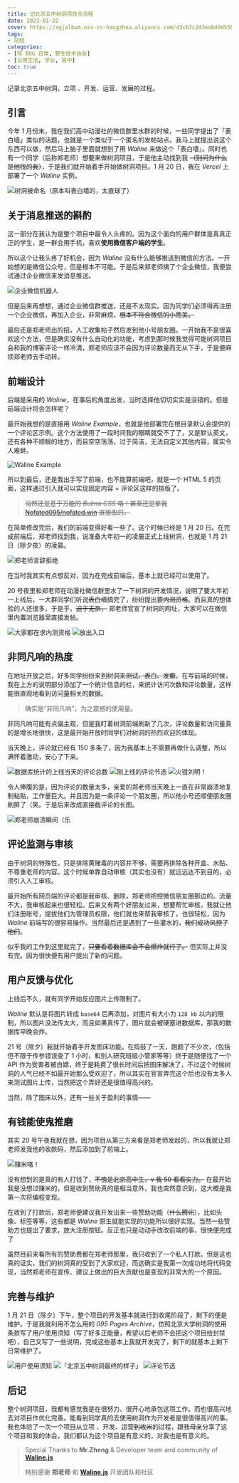 ```yaml
---
title: 记北京五中树洞项目全流程
date: 2023-01-22
cover: https://xgjalbum.oss-cn-hangzhou.aliyuncs.com/43cb7c243eab49d55b481gb8/077F38C0-99FA-11ED-8818-40F02F6F7A43.png
tags:
- 总结
categories:
- [写 BUG 日常, 野生技术协会]
- [日常生活, 学业, 高中]
toc: true
---
```

记录北京五中树洞，立项 、开发、运营、发展的过程。

<!--more-->

## 引言

今年 1 月份末，我在我们高中动漫社的微信群里水群的时候，一些同学提出了「表白墙」类似的话题，也就是一个类似于一个匿名的发帖站点。我马上就提出说这个东西可以做，然后马上脑子里面就想到了用 *Waline* 来做这个「表白墙」。同时也有一个同学（后称郑老师）想要来做树洞项目，于是他主动找到我 ~~（别问为什么是他找的我）~~，于是我们就开始着手开始做树洞项目。1 月 20 日，我在 *Vercel* 上部署了一个 *Waline* 实例。

![树洞被命名（原本叫表白墙的，太直球了）](https://xgjalbum.oss-cn-hangzhou.aliyuncs.com/43cb7c243eab49d55b481gb8/FF81AB61-99FA-11ED-84DE-40F02F6F7A43.png)

## 关于消息推送的斟酌

这一部分在我认为是整个项目中最令人头疼的。因为这个面向的用户群体是真真正正的学生，是一群会用手机，喜欢**使用微信客户端的学生**。

所以这个让我头疼了好机会，因为 *Waline* 没有什么能够推送到微信的方法。一开始想的是微信公众号，但是根本不可能。于是后来郑老师搞了个企业微信，我便尝试通过企业微信来发消息推送。

![企业微信机器人](https://xgjalbum.oss-cn-hangzhou.aliyuncs.com/43cb7c243eab49d55b481gb8/FF5D28E2-99F9-11ED-B378-40F02F6F7A43.png)

但是后来再想想，通过企业微信群推送，还是不太现实。因为同学们必须得再注册一个企业微信，再加入企业，非常麻烦，~~根本不符合微信的小而美。~~

最后还是郑老师出的招，人工收集帖子然后发到他小号朋友圈。一开始我不是很喜欢这个方法，但是确实没有什么自动化的功能，考虑到那时候我觉得可能树洞项目会和我的博客评论一样冷清，郑老师应该不会因为评论数量而无从下手，于是便麻烦郑老师去手动转。

## 前端设计

后端是采用的 *Waline*，在事后的角度出发，当时选择他切切实实是没错的。但是前端设计将会怎样呢？

最开始我想的是直接用 *Waline Example*，也就是他部署完在根目录默认会提供的一个评论区示例。这个方法使用了一段时间我的眼睛就受不了了，又是默认英文，还有各种不顺眼的地方，而且空空荡荡，过于简洁，无法自定义其他内容，属实令人难蚌。

![Waline Example](https://xgjalbum.oss-cn-hangzhou.aliyuncs.com/43cb7c243eab49d55b481gb8/FFC9A657-99F9-11ED-9E44-40F02F6F7A43.png)

所以到最后，还是我出手写了前端，也不能算前端吧，就是一个 HTML 5 的页面，这样通过引入就可以实现固定内容 + 评论区这样的排版了。

>~~当然还是基于万能的 *Bulma CSS* 咯！甚至还是拿我 [Nofated095/nofated.win](https://github.com/Nofated095/nofated.win) 直接改的。~~

在简单修改完后，我们的前端变得好看一些了。这个时候已经是 1 月 20 日。在完成前端后，郑老师找到我，说准备大年初一的凌晨正式上线树洞，也就是 1 月 21 日（除夕夜）的凌晨。

![郑老师言辞拒绝](https://xgjalbum.oss-cn-hangzhou.aliyuncs.com/43cb7c243eab49d55b481gb8/008491E8-99FA-11ED-A4BE-40F02F6F7A43.png)

在当时我其实有点想反对，因为在完成前端后，基本上就已经可以使用了。

20 号夜里和郑老师在动漫社微信群里水了一下树洞的开发情况，说明了要大年初一上线后，一大群同学们听说~~表白墙~~搞完了，纷纷提出要~~内测资格~~。而且真的想体验的人还很多，于是乎，~~迫于无奈，~~ 郑老师官宣了树洞的网址，大家可以在微信里内置浏览器里直接发帖。

![大家都在求内测资格](https://xgjalbum.oss-cn-hangzhou.aliyuncs.com/43cb7c243eab49d55b481gb8/01DF18E1-99FA-11ED-800D-40F02F6F7A43.png)
![放出入口](https://xgjalbum.oss-cn-hangzhou.aliyuncs.com/43cb7c243eab49d55b481gb8/0338B55C-99FA-11ED-8EDD-40F02F6F7A43.png)

## 非同凡响的热度

在地址开放之后，好多同学纷纷来到树洞~~来测试、表白、发癫~~。在写前端的时候，我在上方的说明部分添加了一个统计信息的栏，来统计访问次数和评论数量，这样能很直观地看到访问量相关的数据。

>确实是“非同凡响”，为之震撼的使用量。

非同凡响可能有点偏主观，但是我盯着树洞前端刷新了几次，评论数量和访问量真的是增长地很快，这是最开始开放时同学们对树洞的热烈欢迎的体现。

当天晚上，评论就已经有 150 多条了，因为我基本上不需要再做什么调整，所以满怀着激动，安心了下来。

![数据库统计的上线当天的评论总数](https://xgjalbum.oss-cn-hangzhou.aliyuncs.com/43cb7c243eab49d55b481gb8/03F882F2-99FA-11ED-B149-40F02F6F7A43.png)
![刚上线的评论节选](https://xgjalbum.oss-cn-hangzhou.aliyuncs.com/43cb7c243eab49d55b481gb8/0416E04D-99FA-11ED-BC54-40F02F6F7A43.png)
![火钳刘明！](https://xgjalbum.oss-cn-hangzhou.aliyuncs.com/43cb7c243eab49d55b481gb8/042C643B-99FA-11ED-AFDF-40F02F6F7A43.png)

令人捧腹的是，因为评论的数量太多，亲爱的郑老师当天晚上一直在非常崩溃地复制粘贴，工作量巨大。并且因为是一条评论一个朋友圈，所以他小号还顺便朋友圈刷屏了（笑。于是后来改成直接截评论的长图。

![郑老师崩溃瞬间（乐](https://xgjalbum.oss-cn-hangzhou.aliyuncs.com/43cb7c243eab49d55b481gb8/04E5F031-99FA-11ED-A6CA-40F02F6F7A43.png)

## 评论监测与审核

由于树洞的特殊性，只是排除黄赌毒的内容并不够，需要再排除各种开盒、水贴、不尊重老师的内容。这个时候单靠自动审核（其实也没有）就远远达不到目的，必须引入人工审核。

最开始所有网页端的评论都是我审核、删除，郑老师把控微信朋友圈那边的。流量不大，我审核起来也很轻松。后来又有两个好朋友过来，想要帮忙审核，我就让他们注册账号，提拔他们为管理员权限，他们就也来帮我审核了，也很轻松，因为 *Waline* 前端写的很容易操作。当然最后还是遇到了一些灌水的，~~我们成功风控了他们~~。

似乎我的工作到这里就完了，~~只要看着数据库会不会爆炸就行了。~~ 但实际上并没有完。因为很快便有用户提出了新的问题。

## 用户反馈与优化

上线后不久，就有同学开始反应图片上传限制了。

*Waline* 默认是将图片转成 `base64` 后再添加，对图片有大小为 `128 kb` 以内的限制，所以图片没法传太大，而且如果真传了，图片就会被硬塞进数据库，那我的数据库早晚会炸。

21 号（除夕）我就开始着手开发图床功能。在捣鼓了一天，跑题了不少次，（包括但不限于传参错误查了 1 小时，和别人研究班级小管家等等）终于是随便找了一个 API 作为受害者被白嫖，终于是耗费了很长时间后把图床解决了，不过这个时候树洞的人气已经不如最开始那么受欢迎了，所以其实在官宣弄完这个后也没有太多人来测试图片上传，当然把这个弄好还是很值得高兴的。

当然，除了图床以外，还有一些关于盈利的事情——

## 有钱能使鬼推磨

其实 20 号午夜我就在想，因为项目从第三方来看是郑老师发起的，所以我就让郑老师发我他的收款码，然后添加到了前端上。

![赚米咯！](https://xgjalbum.oss-cn-hangzhou.aliyuncs.com/43cb7c243eab49d55b481gb8/0645F558-99FA-11ED-A8C4-40F02F6F7A43.png)

没有想到的是真的有人打钱了，~~不愧是北京高中生，v 我 50 看看实力。~~ 在最开始我是没想过赚米的，但是收到赞助真的是相当意外，我也突然意识到，这大概是我第一次将编程变现。

在收到了打款后，郑老师便建议我开发出来一些赞助功能（~~什么腾讯~~），比如头像、标签等等，这些都是 *Waline* 原生就能实现的功能所以很好实现。当然一些赞助方也提出了要求，放大注册按钮。反正也只是动动手改改前端的事，很快便完成了

虽然目前来看所有的赞助费都在郑老师那里，我只收到了一个私人打款。但是这也真的证实，我们的树洞真的受到了大家欢迎，而这确实是我第一次成功地将代码变现，当然郑老师在宣传、建议上做出的巨大贡献也是变现的非常大的一个原因。

## 完善与维护

1 月 21 日（除夕）下午，整个项目的开发基本就进行到收尾阶段了，剩下的便是维护。于是我就利用不怎么用的 *095 Pages Archive*，仿照北京大学树洞的使用条款写了用户使用须知（写了好多正能量，希望以后老师不会把这个项目给封禁吧），自己又写了一些说明，完成这些基本上我就开发完了，剩下的就基本上剩下日常维护了。

![用户使用须知](https://xgjalbum.oss-cn-hangzhou.aliyuncs.com/43cb7c243eab49d55b481gb8/06FEE51D-99FA-11ED-9355-40F02F6F7A43.png)
![「北京五中树洞最终的样子」](https://xgjalbum.oss-cn-hangzhou.aliyuncs.com/43cb7c243eab49d55b481gb8/071C5826-99FA-11ED-9468-40F02F6F7A43.png)
![评论节选](https://xgjalbum.oss-cn-hangzhou.aliyuncs.com/43cb7c243eab49d55b481gb8/073907FA-99FA-11ED-9E9D-40F02F6F7A43.png)

## 后记

整个树洞项目，我都有感觉我是在很努力、很开心地承包这项工作。而也很高兴地去对项目作优化完善。能看到同学真的去使用树洞作为开发者是很值得高兴的事。我也体验了一次一个项目从立项 、开发、运营~~到收米~~的过程，跟我母亲分享了这个项目和我的体会，我们都认为这个项目是有意义的，对我也是有意义的。

>Special Thanks to **Mr.Zheng** & Developer team and community of [**Waline.js**](https://waline.js.org/en/)
>
>特别感谢 **郑老师** 和 [**Waline.js**](https://waline.js.org) 开发团队和社区
